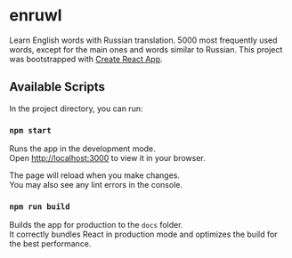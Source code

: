 # enruwl

Learn English words with Russian translation.
5000 most frequently used words, except for the main ones and words similar to Russian.
This project was bootstrapped with [Create React App](https://github.com/facebook/create-react-app).

## Available Scripts

In the project directory, you can run:

### `npm start`

Runs the app in the development mode.\
Open [http://localhost:3000](http://localhost:3000) to view it in your browser.

The page will reload when you make changes.\
You may also see any lint errors in the console.

### `npm run build`

Builds the app for production to the `docs` folder.\
It correctly bundles React in production mode and optimizes the build for the best performance.
